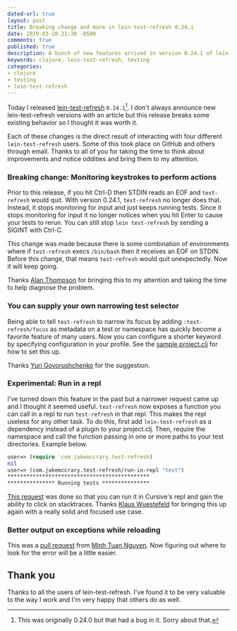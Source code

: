 ```yaml
---
dated-url: true
layout: post
title: Breaking change and more in lein-test-refresh 0.24.1
date: 2019-03-20 21:30 -0500
comments: true
published: true
description: A bunch of new features arrived in version 0.24.1 of lein-test-refresh
keywords: clojure, lein-test-refresh, testing
categories:
- clojure
- testing
- lein-test-refresh
---
```


Today I released [lein-test-refresh](https://github.com/jakemcc/lein-test-refresh) `0.24.1`[^1]. I don't always announce new lein-test-refresh versions with an article but this release breaks some existing behavior so I thought it was worth it.

[^1]: This was originally 0.24.0 but that had a bug in it. Sorry about that.

Each of these changes is the direct result of interacting with four different `lein-test-refresh` users. Some of this took place on GitHub and others through email. Thanks to all of you for taking the time to think about improvements and notice oddities and bring them to my attention.

### Breaking change: Monitoring keystrokes to perform actions

Prior to this release, if you hit Ctrl-D then STDIN reads an EOF and `test-refresh` would quit. With version 0.24.1, `test-refresh` no longer does that. Instead, it stops monitoring for input and just keeps running tests. Since it stops monitoring for input it no longer notices when you hit Enter to cause your tests to rerun. You can still stop `lein test-refresh` by sending a SIGINT with Ctrl-C.

This change was made because there is some combination of environments where if `test-refresh` execs `/bin/bash` then it receives an EOF on STDIN. Before this change, that means `test-refresh` would quit unexpectedly. Now it will keep going.

Thanks [Alan Thompson](https://github.com/cloojure) for bringing this to my attention and taking the time to help diagnose the problem.

### You can supply your own narrowing test selector

Being able to tell `test-refresh` to narrow its focus by adding `:test-refresh/focus` as metadata on a test or namespace has quickly become a favorite feature of many users. Now you can configure a shorter keyword by specifying configuration in your profile. See the [sample project.clj](https://github.com/jakemcc/lein-test-refresh/blob/1b5165660d9e40d9394809a95b148ec758a6d56b/sample.project.clj#L61-L65) for how to set this up.

Thanks [Yuri Govorushchenko](https://github.com/metametadata) for the suggestion.

### Experimental: Run in a repl

I've turned down this feature in the past but a narrower request came up and I thought it seemed useful. `test-refresh` now exposes a function you can call in a repl to run `test-refresh` in that repl. This makes the repl useless for any other task. To do this, first add `lein-test-refresh` as a dependency instead of a plugin to your project.clj. Then, require the namespace and call the function passing in one or more paths to your test directories. Example below.

```clojure
user=> (require 'com.jakemccrary.test-refresh)
nil
user=> (com.jakemccrary.test-refresh/run-in-repl "test")
*********************************************
*************** Running tests ***************
```

[This request](https://github.com/jakemcc/lein-test-refresh/issues/80) was done so that you can run it in Cursive's repl and gain the ability to click on stacktraces. Thanks [Klaus Wuestefeld](https://github.com/klauswuestefeld) for bringing this up again with a really solid and focused use case.

### Better output on exceptions while reloading

This was a [pull request](https://github.com/jakemcc/lein-test-refresh/pull/81) from [Minh Tuan Nguyen](https://github.com/minhtuannguyen). Now figuring out where to look for the error will be a little easier.


## Thank you

Thanks to all the users of lein-test-refresh. I've found it to be very valuable to the way I work and I'm very happy that others do as well.
